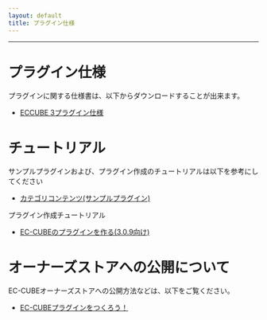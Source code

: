 ```yaml
---
layout: default
title: プラグイン仕様
---
```


---

# プラグイン仕様

プラグインに関する仕様書は、以下からダウンロードすることが出来ます。

- <a href="http://downloads.ec-cube.net/src/manual/v3/plugin.pdf" target="_blank">ECCUBE 3プラグイン仕様</a>

# チュートリアル

サンプルプラグインおよび、プラグイン作成のチュートリアルは以下を参考にしてください

- <a href="https://github.com/EC-CUBE/category-content-plugin" target="_blank">カテゴリコンテンツ(サンプルプラグイン)</a>

プラグイン作成チュートリアル

- <a href="http://qiita.com/chihiro-adachi/items/6318642120f67faedf0b" target="_blank">EC-CUBEのプラグインを作る(3.0.9向け)</a>

# オーナーズストアへの公開について

EC-CUBEオーナーズストアへの公開方法などは、以下をご覧ください。

- <a href="http://www.ec-cube.net/plugin/" target="_blank">EC-CUBEプラグインをつくろう！</a>

